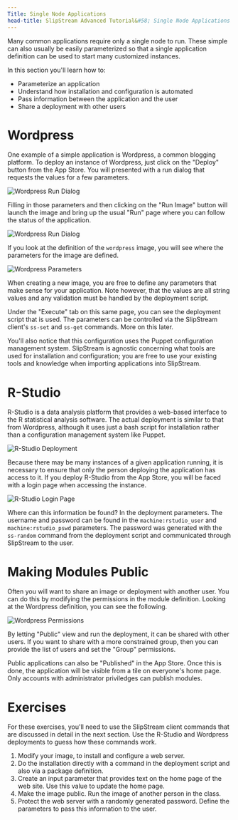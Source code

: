 ```yaml
---
Title: Single Node Applications
head-title: SlipStream Advanced Tutorial&#58; Single Node Applications
---
```


Many common applications require only a single node to run.  These
simple can also usually be easily parameterized so that a single
application definition can be used to start many customized
instances. 

In this section you'll learn how to:

  - Parameterize an application
  - Understand how installation and configuration is automated
  - Pass information between the application and the user
  - Share a deployment with other users

# Wordpress

One example of a simple application is Wordpress, a common blogging
platform.  To deploy an instance of Wordpress, just click on the
"Deploy" button from the App Store.  You will presented with a run
dialog that requests the values for a few parameters.

![Wordpress Run Dialog](images/screenshot-wordpress-run-dialog.png)

Filling in those parameters and then clicking on the "Run Image"
button will launch the image and bring up the usual "Run" page
where you can follow the status of the application. 

![Wordpress Run Dialog](images/screenshot-wordpress-run.png)

If you look at the definition of the `wordpress` image, you will
see where the parameters for the image are defined. 

![Wordpress Parameters](images/screenshot-wordpress-parameters.png)

When creating a new image, you are free to define any parameters that
make sense for your application.  Note however, that the values are
all string values and any validation must be handled by the deployment
script. 

Under the "Execute" tab on this same page, you can see the deployment
script that is used.  The parameters can be controlled via the
SlipStream client's `ss-set` and `ss-get` commands.  More on this
later. 

You'll also notice that this configuration uses the Puppet
configuration management system.  SlipStream is agnostic concerning
what tools are used for installation and configuration; you are free
to use your existing tools and knowledge when importing applications
into SlipStream.

# R-Studio

R-Studio is a data analysis platform that provides a web-based
interface to the R statistical analysis software.  The actual
deployment is similar to that from Wordpress, although it uses just a
bash script for installation rather than a configuration management
system like Puppet. 

![R-Studio Deployment](images/screenshot-rstudio-run.png)

Because there may be many instances of a given application running, it
is necessary to ensure that only the person deploying the application
has access to it.  If you deploy R-Studio from the App Store, you will
be faced with a login page when accessing the instance.

![R-Studio Login Page](images/screenshot-rstudio-login.png)

Where can this information be found?  In the deployment parameters.
The username and password can be found in the `machine:rstudio_user`
and `machine:rstudio_pswd` parameters.  The password was generated
with the `ss-random` command from the deployment script and
communicated through SlipStream to the user.

# Making Modules Public

Often you will want to share an image or deployment with another
user.  You can do this by modifying the permissions in the module
definition.  Looking at the Wordpress definition, you can see the
following.

![Wordpress Permissions](images/screenshot-wordpress-acl.png)

By letting "Public" view and run the deployment, it can be shared with
other users.  If you want to share with a more constrained group, then
you can provide the list of users and set the "Group" permissions. 

Public applications can also be "Published" in the App Store.  Once
this is done, the application will be visible from a tile on
everyone's home page.  Only accounts with administrator priviledges
can publish modules. 

# Exercises

For these exercises, you'll need to use the SlipStream client commands
that are discussed in detail in the next section.  Use the R-Studio
and Wordpress deployments to guess how these commands work. 

  1. Modify your image, to install and configure a web server.
  2. Do the installation directly with a command in the deployment
     script and also via a package definition. 
  3. Create an input parameter that provides text on the home page of
     the web site.  Use this value to update the home page.
  4. Make the image public.  Run the image of another person in the
     class. 
  5. Protect the web server with a randomly generated password.
     Define the parameters to pass this information to the user. 
